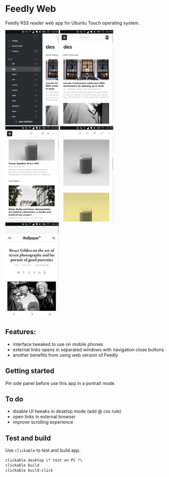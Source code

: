 # Feedly Web

Feedly RSS reader web app for Ubuntu Touch operating system.

<img src="https://raw.githubusercontent.com/fadeouter/feedlyweb/master/screenshots/01.png" height="300"> <img src="https://raw.githubusercontent.com/fadeouter/feedlyweb/master/screenshots/02.png" height="300"> <img src="https://raw.githubusercontent.com/fadeouter/feedlyweb/master/screenshots/03.png" height="300"> <img src="https://raw.githubusercontent.com/fadeouter/feedlyweb/master/screenshots/04.png" height="300"> <img src="https://raw.githubusercontent.com/fadeouter/feedlyweb/master/screenshots/05.png" height="300">



## Features:
* interface tweaked to use on mobile phones
* external links opens in separated windows with navigation close buttons
* another benefits from using web version of Feedly

## Getting started
Pin side panel before use this app in a portrait mode.

## To do
* disable UI tweaks in desktop mode (add @ css rule) 
* open links in external browser
* improve scrolling experience

## Test and build
Use `clickable` to test and build app.

```
clickable desktop \* test on PC *\
clickable build
clickable build-click
```
